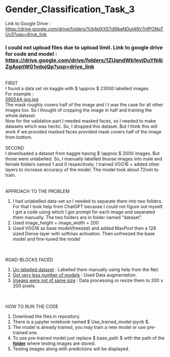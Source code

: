 # Gender_Classification_Task_3

Link to Google Drive : https://drive.google.com/drive/folders/1UbfelXXSTd9ikeNDut49V7nfPONpTUc5?usp=drive_link

### I could not upload files due to upload limit. Link to google drive for code and model : https://drive.google.com/drive/folders/1ZUqndWb1evjDuYN4jZgAoptWG1vdojQp?usp=drive_link


<br>FIRST<br> I found a data set on kaggle with $ \approx $ $23000$ labelled images.
<br> For example : </br>
[090544-jpg.jpg](https://postimg.cc/cgyzLPpM)
<br> The mask roughly covers half of the image and I t was the case for all other images too. So I thought of cropping the image in half and training the whole dataset.<br>
Now for the validation part I needed masked faces, so I needed to make datasets which was hectic. So, I dropped this dataset.
But I think this will work if we provided masked faces provided mask covers half of the image from bottom.
<br><br>SECOND<br>
I downloaded a dataset from kaggle having $ \approx $ $2000$ images. But those were unlabelled. So, I manually labelled thoose images into male and female folders named $1$ and $0$ respectively. I trained VGG16 $+$ added other layers to increase accuracy of the model. The model took about $72min$ to train.<br>
<br><br>APPROACH TO THE PROBLEM</br>

1. I had unlabelled data-set so I needed to separate them into two folders. For that I took help from ChatGPT because I could not figure out myself. I got a code using which I got prompt for each image and separated them manually. The two folders are in folder named "dataset".
2. Used image_height = image_width = 200
3. Used VGG16 as base model(freezed) and added MaxPool then a 128 sized Dense layer with softmax activation. Then unfreezed the base model and fine-tuned the model</br>

<br><br>ROAD-BLOCKS FACED</br>
1. <u>Un-labelled dataset</u> : Labelled them manually using help from the Net.
2. <u>Got very less number of models</u> : Used Data augmentation.
3. <u>Images were not of same size</u> : Data processing ro resize them to $200$ x $200$ pixels.


<br><br>HOW TO RUN THE CODE</br>
1. Download the files in repository.
2. There is a jupyter notebook named $ Use\_trained\_model.ipynb $.
3. The model is already trained, you may train a new model or use pre-trained one.
4. To use pre-trained model just replace $ base\_path $ with the path of the <u><b>folder</b></u> where testing images are stored.
5. Testing images along with predictions will be displayed.

